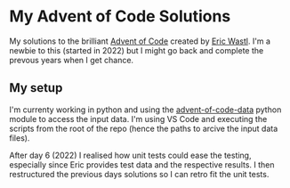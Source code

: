 # My Advent of Code Solutions

My solutions to the brilliant [Advent of Code](https://adventofcode.com/) created by [Eric Wastl](http://was.tl/). I'm a newbie to this (started in 2022) but I might go back and complete the prevous years when I get chance.

## My setup

I'm currenty working in python and using the [advent-of-code-data](https://pypi.org/project/advent-of-code-data/) python module to access the input data. I'm using VS Code and executing the scripts from the root of the repo (hence the paths to arcive the input data files).

After day 6 (2022) I realised how unit tests could ease the testing, especially since Eric provides test data and the respective results. I then restructured the previous days solutions so I can retro fit the unit tests.
